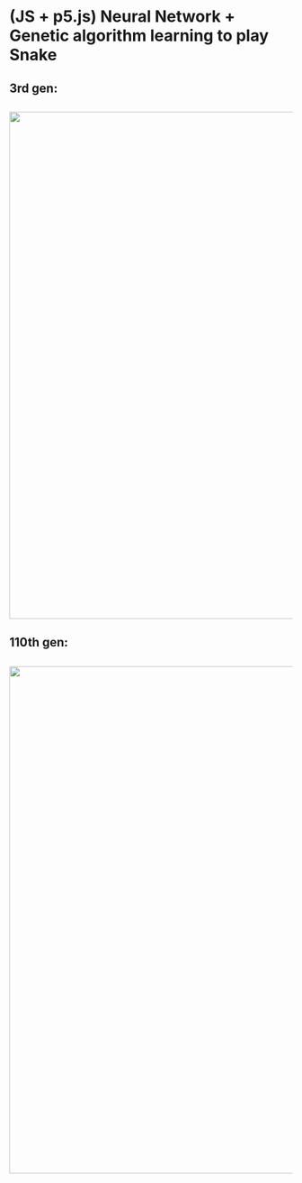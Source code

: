 # (JS + p5.js) Neural Network + Genetic algorithm learning to play Snake
<h2>3rd gen:<h2>
<img src="/readmeFiles/01.gif" width="900" /><br/>
<h2>110th gen:<h2>
<img src="/readmeFiles/02.gif" width="900" /><br/>
